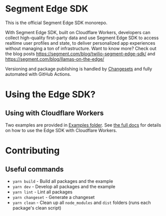 # Segment Edge SDK

This is the official Segment Edge SDK monorepo.

With Segment Edge SDK, built on Cloudflare Workers, developers can collect high-quality first-party data and use Segment Edge SDK to access realtime user profiles and state, to deliver personalized app experiences without managing a ton of infrastructure. Want to know more? Check out the blog posts https://segment.com/blog/twilio-segment-edge-sdk/ and https://segment.com/blog/llamas-on-the-edge/

Versioning and package publishing is handled by [Changesets](https://github.com/changesets/changesets) and fully automated with GitHub Actions.

# Using the Edge SDK?

## Using with Cloudflare Workers

Two examples are provided in [Examples folder](https://github.com/segmentio/analytics-edge/tree/main/examples). See [the full docs](https://github.com/segmentio/analytics-edge/blob/main/packages/edge-sdk/README.md) for details on how to use the Edge SDK with Cloudflare Workers.

# Contributing

## Useful commands

- `yarn build` - Build all packages and the example
- `yarn dev` - Develop all packages and the example
- `yarn lint` - Lint all packages
- `yarn changeset` - Generate a changeset
- `yarn clean` - Clean up all `node_modules` and `dist` folders (runs each package's clean script)
